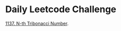 # Daily Leetcode Challenge

[1137. N-th Tribonacci Number](https://leetcode.com/problems/n-th-tribonacci-number/description).
